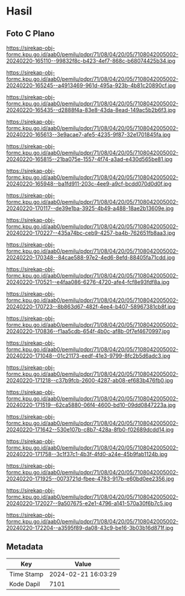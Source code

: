 # Hasil

## Foto C Plano

https://sirekap-obj-formc.kpu.go.id/aab0/pemilu/pdpr/71/08/04/20/05/7108042005002-20240220-165110--99832f8c-b423-4ef7-868c-b68074425b34.jpg

https://sirekap-obj-formc.kpu.go.id/aab0/pemilu/pdpr/71/08/04/20/05/7108042005002-20240220-165245--a4913469-961d-495a-923b-4b81c20890cf.jpg

https://sirekap-obj-formc.kpu.go.id/aab0/pemilu/pdpr/71/08/04/20/05/7108042005002-20240220-165435--d2888f4a-83e8-43da-8ead-149ac5b2b6f3.jpg

https://sirekap-obj-formc.kpu.go.id/aab0/pemilu/pdpr/71/08/04/20/05/7108042005002-20240220-165613--3e9acae7-afe5-4235-9f87-32e1701845fa.jpg

https://sirekap-obj-formc.kpu.go.id/aab0/pemilu/pdpr/71/08/04/20/05/7108042005002-20240220-165815--21ba075e-1557-4f74-a3ad-e430d565be81.jpg

https://sirekap-obj-formc.kpu.go.id/aab0/pemilu/pdpr/71/08/04/20/05/7108042005002-20240220-165948--ba1fd911-203c-4ee9-a9cf-bcdd070d0d0f.jpg

https://sirekap-obj-formc.kpu.go.id/aab0/pemilu/pdpr/71/08/04/20/05/7108042005002-20240220-170117--de39e1ba-3925-4b49-a488-18ae2b13609e.jpg

https://sirekap-obj-formc.kpu.go.id/aab0/pemilu/pdpr/71/08/04/20/05/7108042005002-20240220-170227--435a74bc-ceb9-4257-ba4b-762651fb8aa3.jpg

https://sirekap-obj-formc.kpu.go.id/aab0/pemilu/pdpr/71/08/04/20/05/7108042005002-20240220-170348--84cae588-97e2-4ed6-8efd-88405fa71cdd.jpg

https://sirekap-obj-formc.kpu.go.id/aab0/pemilu/pdpr/71/08/04/20/05/7108042005002-20240220-170521--e4faa086-6276-4720-afe4-fcf8e93fdf8a.jpg

https://sirekap-obj-formc.kpu.go.id/aab0/pemilu/pdpr/71/08/04/20/05/7108042005002-20240220-170723--8b863d67-482f-4ee4-b407-58967381cb8f.jpg

https://sirekap-obj-formc.kpu.go.id/aab0/pemilu/pdpr/71/08/04/20/05/7108042005002-20240220-170836--f1aa5cdb-654f-4b0c-af8b-0f7ef4670997.jpg

https://sirekap-obj-formc.kpu.go.id/aab0/pemilu/pdpr/71/08/04/20/05/7108042005002-20240220-171048--01c21173-eedf-41e3-9799-8fc2b5d6adc3.jpg

https://sirekap-obj-formc.kpu.go.id/aab0/pemilu/pdpr/71/08/04/20/05/7108042005002-20240220-171218--c37b9fcb-2600-4287-ab08-ef683b476fb0.jpg

https://sirekap-obj-formc.kpu.go.id/aab0/pemilu/pdpr/71/08/04/20/05/7108042005002-20240220-171519--62ca5880-06f4-4600-bd10-09dd0847223a.jpg

https://sirekap-obj-formc.kpu.go.id/aab0/pemilu/pdpr/71/08/04/20/05/7108042005002-20240220-171642--530e107b-c8b7-428a-8fb0-f02689dcdd14.jpg

https://sirekap-obj-formc.kpu.go.id/aab0/pemilu/pdpr/71/08/04/20/05/7108042005002-20240220-171758--3c1f37c1-4b3f-4fd0-a24e-45b9fab1124b.jpg

https://sirekap-obj-formc.kpu.go.id/aab0/pemilu/pdpr/71/08/04/20/05/7108042005002-20240220-171925--0073721d-fbee-4783-917b-e60bd0ee2356.jpg

https://sirekap-obj-formc.kpu.go.id/aab0/pemilu/pdpr/71/08/04/20/05/7108042005002-20240220-172027--9a507675-e2e1-4796-a141-570a30f6b7c5.jpg

https://sirekap-obj-formc.kpu.go.id/aab0/pemilu/pdpr/71/08/04/20/05/7108042005002-20240220-172204--a3595f89-da08-43c9-be16-3b03b16d871f.jpg


## Metadata

| Key        | Value               |
| ---------- | ------------------- |
| Time Stamp | 2024-02-21 16:03:29 |
| Kode Dapil | 7101                |



